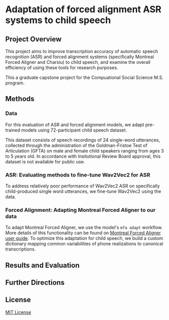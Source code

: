 # Adaptation of forced alignment ASR systems to child speech

## Project Overview

This project aims to improve transcription accuracy of automatic speech recognition (ASR) and forced alignment systems (specifically Montreal Forced Aligner and Charsiu) to child speech, and examine the overall efficiency of using these tools for research purposes.

This a graduate capstone project for the Compuational Social Science M.S. program.

## Methods

### Data

For this evaluation of ASR and forced alignment models, we adapt pre-trained models using 72-participant child speech dataset.

This dataset consists of speech recordings of 24 single-word utterances, collected through the administration of the Goldman-Fristoe Test of Articulation (GFTA) on male and female child speakers ranging from ages 3 to 5 years old. In accordance with Insitutional Review Board approval, this dataset is not available for public use.

### ASR: Evaluating methods to fine-tune Wav2Vec2 for ASR

To address relatively poor performance of Wav2Vec2 ASR on specifically child-produced single word utterances, we fine-tune Wav2Vec2 using the data.

### Forced Alignment: Adapting Montreal Forced Aligner to our data

To adapt Montreal Forced Aligner, we use the model's `mfa adapt` workflow. More details of this functionality can be found on [Montreal Forced Aligner user guide](https://montreal-forced-aligner.readthedocs.io/en/latest/user_guide/workflows/adapt_acoustic_model.html). To optimize this adaptation for child speech, we build a custom dictionary mapping common variabilities of phone realizations to canonical transcriptions. 

## Results and Evaluation

## Further Directions

## License

[MIT License](https://opensource.org/license/mit/)
